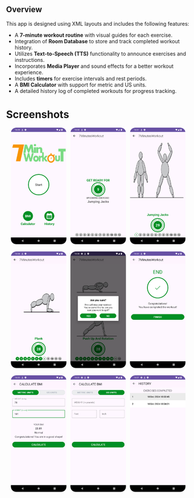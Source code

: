 ## Overview

This app is designed using XML layouts and includes the following features:

- A **7-minute workout routine** with visual guides for each exercise.
- Integration of **Room Database** to store and track completed workout history.
- Utilizes **Text-to-Speech (TTS)** functionality to announce exercises and instructions.
- Incorporates **Media Player** and sound effects for a better workout experience.
- Includes **timers** for exercise intervals and rest periods.
- A **BMI Calculator** with support for metric and US units.
- A detailed history log of completed workouts for progress tracking.

# Screenshots

<p align="center">
  <img src="screenshots/start.png" alt="start" style="width: 30%;">
  &nbsp;
  <img src="screenshots/exerciseRest.png" alt="exercise rest" style="width: 30%;">
  &nbsp;
  <img src="screenshots/exercise.png" alt="exercise" style="width: 30%;">
<br><br>
  <img src="screenshots/exercisesStatus.png" alt="exercises status" style="width: 30%;">
  &nbsp;
  <img src="screenshots/stop.png" alt="stop" style="width: 30%;">
  &nbsp;
  <img src="screenshots/exerciseEnd.png" alt="exercise end" style="width: 30%;">
<br><br>
  <img src="screenshots/metricBMI.png" alt="metric bmi" style="width: 30%;">
  &nbsp;
  <img src="screenshots/usBMI.png" alt="us bmi" style="width: 30%;">
  &nbsp;
  <img src="screenshots/history.png" alt="history" style="width: 30%;">
</p>